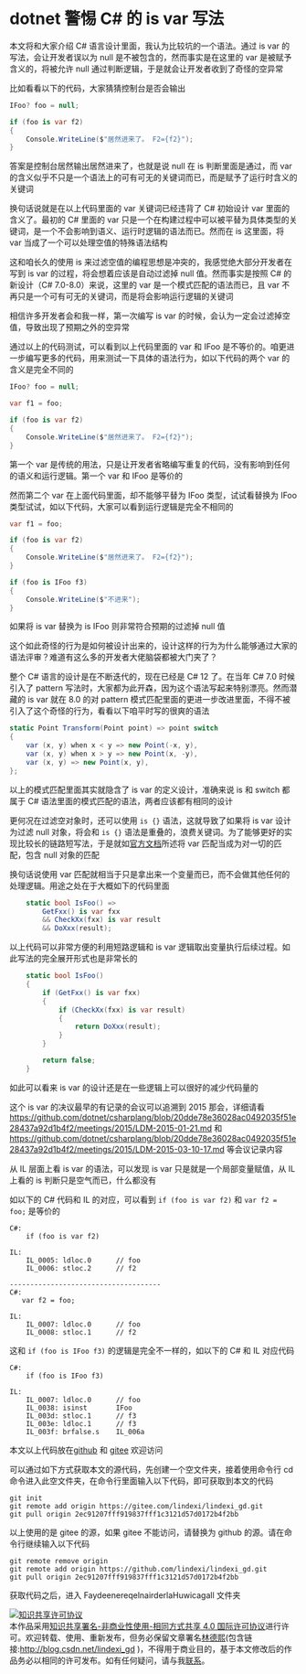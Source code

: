 
# dotnet 警惕 C# 的 is var 写法

本文将和大家介绍 C# 语言设计里面，我认为比较坑的一个语法。通过 is var 的写法，会让开发者误以为 null 是不被包含的，然而事实是在这里的 var 是被赋予含义的，将被允许 null 通过判断逻辑，于是就会让开发者收到了奇怪的空异常

<!--more-->


<!-- CreateTime:2023/11/18 10:15:51 -->

<!-- 发布 -->
<!-- 博客 -->

比如看看以下的代码，大家猜猜控制台是否会输出

```csharp
IFoo? foo = null;

if (foo is var f2)
{
    Console.WriteLine($"居然进来了。 F2={f2}");
}
```

答案是控制台居然输出居然进来了，也就是说 null 在 is 判断里面是通过，而 var 的含义似乎不只是一个语法上的可有可无的关键词而已，而是赋予了运行时含义的关键词

换句话说就是在以上代码里面的 var 关键词已经违背了 C# 初始设计 var 里面的含义了。最初的 C# 里面的 var 只是一个在构建过程中可以被平替为具体类型的关键词，是一个不会影响到语义、运行时逻辑的语法而已。然而在 is 这里面，将 var 当成了一个可以处理空值的特殊语法结构

这和咱长久的使用 is 来过滤空值的编程思想是冲突的，我感觉绝大部分开发者在写到 is var 的过程，将会想着应该是自动过滤掉 null 值。然而事实是按照 C# 的新设计（C# 7.0-8.0）来说，这里的 var 是一个模式匹配的语法而已，且 var 不再只是一个可有可无的关键词，而是将会影响运行逻辑的关键词

相信许多开发者会和我一样，第一次编写 is var 的时候，会认为一定会过滤掉空值，导致出现了预期之外的空异常

通过以上的代码测试，可以看到以上代码里面的 var 和 IFoo 是不等价的。咱更进一步编写更多的代码，用来测试一下具体的语法行为，如以下代码的两个 var 的含义是完全不同的

```csharp
IFoo? foo = null;

var f1 = foo;

if (foo is var f2)
{
    Console.WriteLine($"居然进来了。 F2={f2}");
}
```

第一个 var 是传统的用法，只是让开发者省略编写重复的代码，没有影响到任何的语义和运行逻辑。第一个 var 和 IFoo 是等价的

然而第二个 var 在上面代码里面，却不能够平替为 IFoo 类型，试试看替换为 IFoo 类型试试，如以下代码，大家可以看到运行逻辑是完全不相同的

```csharp
var f1 = foo;

if (foo is var f2)
{
    Console.WriteLine($"居然进来了。 F2={f2}");
}

if (foo is IFoo f3)
{
    Console.WriteLine($"不进来");
}
```

如果将 is var 替换为 is IFoo 则非常符合预期的过滤掉 null 值

这个如此奇怪的行为是如何被设计出来的，设计这样的行为为什么能够通过大家的语法评审？难道有这么多的开发者大佬脑袋都被大门夹了？

整个 C# 语言的设计是在不断迭代的，现在已经是 C# 12 了。在当年 C# 7.0 时候引入了 pattern 写法时，大家都为此开森，因为这个语法写起来特别漂亮。然而潜藏的 is var 就在 8.0 的对 pattern 模式匹配里面的更进一步改进里面，不得不被引入了这个奇怪的行为，看看以下咱平时写的很爽的语法

```csharp
static Point Transform(Point point) => point switch
{
    var (x, y) when x < y => new Point(-x, y),
    var (x, y) when x > y => new Point(x, -y),
    var (x, y) => new Point(x, y),
};
```

以上的模式匹配里面其实就隐含了 is var 的定义设计，准确来说 is 和 switch 都属于 C# 语法里面的模式匹配的语法，两者应该都有相同的设计

更何况在过滤空对象时，还可以使用 `is {}` 语法，这就导致了如果将 is var 设计为过滤 null 对象，将会和 `is {}` 语法是重叠的，浪费关键词。为了能够更好的实现比较长的链路短写法，于是就如[官方文档](https://learn.microsoft.com/zh-cn/dotnet/csharp/language-reference/operators/patterns#var-pattern)所述将 var 匹配当成为对一切的匹配，包含 null 对象的匹配

换句话说使用 var 匹配就相当于只是拿出来一个变量而已，而不会做其他任何的处理逻辑。用途之处在于大概如下的代码里面

```csharp
    static bool IsFoo() =>
        GetFxx() is var fxx
        && CheckXx(fxx) is var result
        && DoXxx(result);
```

以上代码可以非常方便的利用短路逻辑和 is var 逻辑取出变量执行后续过程。如此写法的完全展开形式也是非常长的

```csharp
    static bool IsFoo()
    {
        if (GetFxx() is var fxx)
        {
            if (CheckXx(fxx) is var result)
            {
                return DoXxx(result);
            }
        }

        return false;
    }
```

如此可以看来 is var 的设计还是在一些逻辑上可以很好的减少代码量的

这个 is var 的决议最早的有记录的会议可以追溯到 2015 那会，详细请看 https://github.com/dotnet/csharplang/blob/20dde78e36028ac0492035f51e28437a92d1b4f2/meetings/2015/LDM-2015-01-21.md 和 https://github.com/dotnet/csharplang/blob/20dde78e36028ac0492035f51e28437a92d1b4f2/meetings/2015/LDM-2015-03-10-17.md 等会议记录内容

从 IL 层面上看 is var 的语法，可以发现 is var 只是就是一个局部变量赋值，从 IL 上看的 is 判断只是空气而已，什么都没有

如以下的 C# 代码和 IL 的对应，可以看到 `if (foo is var f2)` 和 `var f2 = foo;` 是等价的

```
C#:
    if (foo is var f2)

IL:
    IL_0005: ldloc.0      // foo
    IL_0006: stloc.2      // f2

-------------------------------------
C#:
   var f2 = foo;

IL:
    IL_0007: ldloc.0      // foo
    IL_0008: stloc.1      // f2
```

这和 `if (foo is IFoo f3)` 的逻辑是完全不一样的，如以下的 C# 和 IL 对应代码

```
C#:
    if (foo is IFoo f3)

IL:
    IL_0007: ldloc.0      // foo
    IL_0038: isinst       IFoo
    IL_003d: stloc.1      // f3
    IL_003e: ldloc.1      // f3
    IL_003f: brfalse.s    IL_006a
```

本文以上代码放在[github](https://github.com/lindexi/lindexi_gd/tree/2ec91207fff919837fff1c3121d57d0172b4f2bb/FaydeenereqelnairderlaHuwicagall) 和 [gitee](https://gitee.com/lindexi/lindexi_gd/tree/2ec91207fff919837fff1c3121d57d0172b4f2bb/FaydeenereqelnairderlaHuwicagall) 欢迎访问

可以通过如下方式获取本文的源代码，先创建一个空文件夹，接着使用命令行 cd 命令进入此空文件夹，在命令行里面输入以下代码，即可获取到本文的代码

```
git init
git remote add origin https://gitee.com/lindexi/lindexi_gd.git
git pull origin 2ec91207fff919837fff1c3121d57d0172b4f2bb
```

以上使用的是 gitee 的源，如果 gitee 不能访问，请替换为 github 的源。请在命令行继续输入以下代码

```
git remote remove origin
git remote add origin https://github.com/lindexi/lindexi_gd.git
git pull origin 2ec91207fff919837fff1c3121d57d0172b4f2bb
```

获取代码之后，进入 FaydeenereqelnairderlaHuwicagall 文件夹




<a rel="license" href="http://creativecommons.org/licenses/by-nc-sa/4.0/"><img alt="知识共享许可协议" style="border-width:0" src="https://licensebuttons.net/l/by-nc-sa/4.0/88x31.png" /></a><br />本作品采用<a rel="license" href="http://creativecommons.org/licenses/by-nc-sa/4.0/">知识共享署名-非商业性使用-相同方式共享 4.0 国际许可协议</a>进行许可。欢迎转载、使用、重新发布，但务必保留文章署名[林德熙](http://blog.csdn.net/lindexi_gd)(包含链接:http://blog.csdn.net/lindexi_gd )，不得用于商业目的，基于本文修改后的作品务必以相同的许可发布。如有任何疑问，请与我[联系](mailto:lindexi_gd@163.com)。